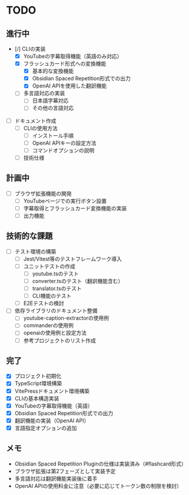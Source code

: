 # TODO

## 進行中
- [/] CLIの実装
  - [x] YouTubeの字幕取得機能（英語のみ対応）
  - [x] フラッシュカード形式への変換機能
    - [x] 基本的な変換機能
    - [x] Obsidian Spaced Repetition形式での出力
    - [x] OpenAI APIを使用した翻訳機能
  - [ ] 多言語対応の実装
    - [ ] 日本語字幕対応
    - [ ] その他の言語対応
- [ ] ドキュメント作成
  - [ ] CLIの使用方法
    - [ ] インストール手順
    - [ ] OpenAI APIキーの設定方法
    - [ ] コマンドオプションの説明
  - [ ] 技術仕様

## 計画中
- [ ] ブラウザ拡張機能の開発
  - [ ] YouTubeページでの実行ボタン設置
  - [ ] 字幕取得とフラッシュカード変換機能の実装
  - [ ] 出力機能

## 技術的な課題
- [ ] テスト環境の構築
  - [ ] Jest/Vitest等のテストフレームワーク導入
  - [ ] ユニットテストの作成
    - [ ] youtube.tsのテスト
    - [ ] converter.tsのテスト（翻訳機能含む）
    - [ ] translator.tsのテスト
    - [ ] CLI機能のテスト
  - [ ] E2Eテストの検討
- [ ] 依存ライブラリのドキュメント整備
  - [ ] youtube-caption-extractorの使用例
  - [ ] commanderの使用例
  - [ ] openaiの使用例と設定方法
  - [ ] 参考プロジェクトのリスト作成

## 完了
- [x] プロジェクト初期化
- [x] TypeScript環境構築
- [x] VitePressドキュメント環境構築
- [x] CLIの基本構造実装
- [x] YouTubeの字幕取得機能（英語）
- [x] Obsidian Spaced Repetition形式での出力
- [x] 翻訳機能の実装（OpenAI API）
- [x] 言語指定オプションの追加

## メモ
- Obsidian Spaced Repetition Pluginの仕様は実装済み（#flashcard形式）
- ブラウザ拡張は第2フェーズとして実装予定
- 多言語対応は翻訳機能実装後に着手
- OpenAI APIの使用料金に注意（必要に応じてトークン数の制限を検討）